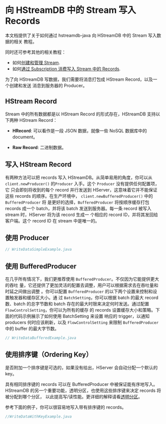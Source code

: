 # 向 HStreamDB 中的 Stream 写入 Records

本文档提供了关于如何通过 hstreamdb-java 向 HStreamDB 中的 Stream 写入数据的相关
教程。

同时还可参考其他的相关教程：

- 如何[创建和管理 Stream](./stream.md).
- 如何[通过 Subscription 消费写入 Stream 中的 Records](./read.md).

为了向 HStreamDB 写数据，我们需要将消息打包成 HStream Record，以及一个创建和发送
消息到服务器的 Producer。

## HStream Record

Stream 中的所有数据都是以 HStream Record 的形式存在，HStreamDB 支持以下两种
HStream Record：

- **HRecord**: 可以看作是一段 JSON 数据，就像一些 NoSQL 数据库中的 document。

- **Raw Record**: 二进制数据。

## 写入 HStream Record

有两种方法可以把 records 写入 HStreamDB。从简单易用的角度，你可以从
`client.newProducer()` 的`Producer` 入手。这个 `Producer` 没有提供任何配置项，它
只会即刻将收到的每个 record 并行发送到 HServer，这意味着它并不能保证这些 records
的顺序。在生产环境中， `client.newBufferedProducer()` 中的 `BufferedProducer` 将
是更好的选择，`BufferedProducer` 将按顺序缓存打包 records 成一个 batch，并将该
batch 发送到服务器。每一条 record 被写入 stream 时，HServer 将为该 record 生成一
个相应的 record ID，并将其发回给客户端。这个 record ID 在 stream 中是唯一的。

## 使用 Producer

```java
// WriteDataSimpleExample.java
```

## 使用 BufferedProducer

在几乎所有情况下，我们更推荐使用 `BufferedProducer`。不仅因为它能提供更大的吞吐
量，它还提供了更加灵活的配置去调整，用户可以根据需求去在吞吐量和时延之间做出调整
。你可以配置 `BufferedProducer` 的以下两个设置来控制和设置触发器和缓存区大小。通
过 `BatchSetting`，你可以根据 batch 的最大 record 数、batch 的总字节数和 batch
存在的最大时限来决定何时发送。通过配置 `FlowControlSetting`，你可以为所有的缓存
的 records 设置缓存大小和策略。下面的代码示例展示了如何使用 BatchSetting 来设置
响应的 trigger，以通知 producers 何时应该刷新，以及 `FlowControlSetting` 来限制
`BufferedProducer` 中的 buffer 的最大字节数。

```java
// WriteDataBufferedExample.java
```

## 使用排序键（Ordering Key）

是否附加一个排序键是可选的，如果没有给出，HServer 会自动分配一个默认的 key。

具有相同排序键的 records 可以在 BufferedProducer 中被保证能有序地写入。HStreamDB
的另一个重要功能，透明分区，也使用这些排序键来决定 records 将被分配到哪个分区，
以此提高写/读性能。更详细的解释请看[透明分区](../concepts/transparent-sharding.md)。

参考下面的例子，你可以很容易地写入带有排序键的 records。

```java
//WriteDataWithKeyExample.java
```
